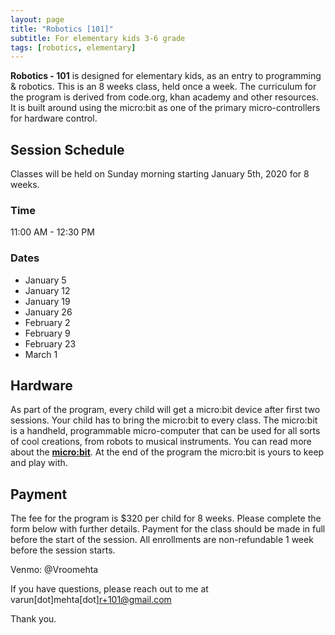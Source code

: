 ```yaml
---
layout: page
title: "Robotics [101]"
subtitle: For elementary kids 3-6 grade
tags: [robotics, elementary]
---
```

**Robotics - 101** is designed for elementary kids, as an entry to programming & robotics. This is an 8 weeks class, held once a week. The curriculum for the program is derived from code.org, khan academy and other resources. It is built around using the micro:bit as one of the primary micro-controllers for hardware control.


## Session Schedule
Classes will be held on Sunday morning starting January 5th, 2020 for 8 weeks.
### Time
11:00 AM - 12:30 PM

### Dates
 * January 5
 * January 12
 * January 19
 * January 26
 * February 2
 * February 9  
 * February 23
 * March 1

## Hardware
As part of the program, every child will get a micro:bit device after first two sessions. Your child has to bring the micro:bit to every class. The micro:bit is a handheld, programmable micro-computer that can be used for all sorts of cool creations, from robots to musical instruments. You can read more about the [**micro:bit**](https://microbit.org/guide). At the end of the program the micro:bit is yours to keep and play with.



## Payment
The fee for the program is $320 per child for 8 weeks. Please complete the form below with further details. Payment for the class should be made in full before the start of the session. All enrollments are non-refundable 1 week before the session starts.

Venmo: @Vroomehta

If you have questions, please reach out to me at varun[dot]mehta[dot]r+101@gmail.com

Thank you.
